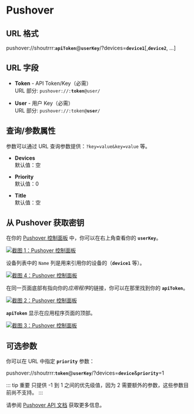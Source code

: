 # Pushover

## URL 格式

<span class="bk">pushover://shoutrrr:**`apiToken`**@**`userKey`**/?devices=**`device1`**[,__`device2`__, ...]</span>

## URL 字段

- **Token** - API Token/Key（必需）<br>
  URL 部分: <code>pushover://:<strong>token</strong>@user/</code>

- **User** - 用户 Key（必需）<br>
  URL 部分: <code>pushover://:token@<strong>user</strong>/</code>

## 查询/参数属性

参数可以通过 URL 查询参数提供：`?key=value&key=value` 等。

- **Devices**<br>
  默认值：空

- **Priority**<br>
  默认值：0

- **Title**<br>
  默认值：空

## 从 Pushover 获取密钥

在你的 [Pushover 控制面板](https://pushover.net/) 中，你可以在右上角查看你的 **`userKey`**。

<a href="/image/pushover/po-1.png" target="_blank">
   <img src="/image/pushover/po-1.png" alt="截图 1：Pushover 控制面板" />
</a>

设备列表中的 `Name` 列是用来引用你的设备的（**`device1`** 等）。

<a href="/image/pushover/po-4.png" target="_blank">
   <img src="/image/pushover/po-4.png" alt="截图 4：Pushover 控制面板" />
</a>

在同一页面底部有指向你的*应用程序*的链接，你可以在那里找到你的 **`apiToken`**。

<a href="/image/pushover/po-2.png" target="_blank">
   <img src="/image/pushover/po-2.png" alt="截图 2：Pushover 控制面板" />
</a>

**`apiToken`** 显示在应用程序页面的顶部。

<a href="/image/pushover/po-3.png" target="_blank">
   <img src="/image/pushover/po-3.png" alt="截图 3：Pushover 控制面板" />
</a>

## 可选参数

你可以在 URL 中指定 **`priority`** 参数：

<span class="bk">pushover://shoutrrr:**`token`**@**`userKey`**/?devices=**`device`**&**`priority`**=1</span>

::: tip 重要
只提供 -1 到 1 之间的优先级值，因为 2 需要额外的参数，这些参数目前尚不支持。
:::

请参阅 [Pushover API 文档](https://pushover.net/api#messages) 获取更多信息。
